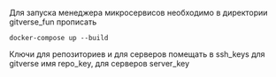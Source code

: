 Для запуска менеджера микросервисов необходимо в директории gitverse_fun прописать

```
docker-compose up --build
```

Ключи для репозиториев и для серверов помещать в ssh_keys для gitverse имя repo_key, для серверов server_key